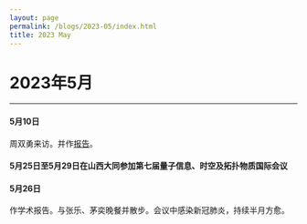```yaml
---
layout: page
permalink: /blogs/2023-05/index.html
title: 2023 May
---
```


# 2023年5月

---

#### 5月10日

周双勇来访。并作[报告](http://www.itp.cas.cn/kxyj/xshd/xsbg/202305/t20230505_6748930.html)。

#### 5月25日至5月29日在山西大同参加第七届量子信息、时空及拓扑物质国际会议

#### 5月26日

作学术报告。与张乐、茅奕晚餐并散步。会议中感染新冠肺炎，持续半月方愈。